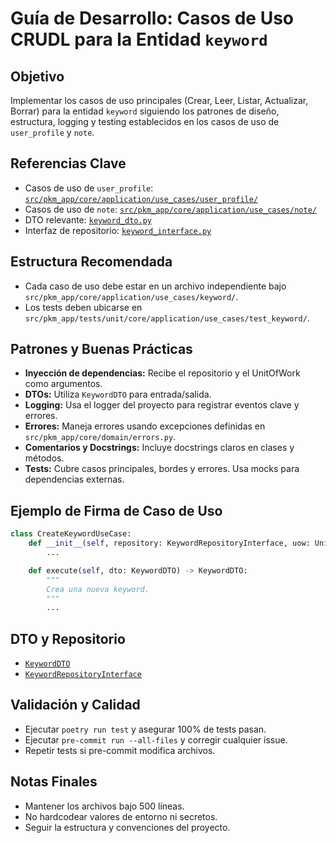 # Guía de Desarrollo: Casos de Uso CRUDL para la Entidad `keyword`

## Objetivo

Implementar los casos de uso principales (Crear, Leer, Listar, Actualizar, Borrar) para la entidad `keyword` siguiendo los patrones de diseño, estructura, logging y testing establecidos en los casos de uso de `user_profile` y `note`.

## Referencias Clave

- Casos de uso de `user_profile`: [`src/pkm_app/core/application/use_cases/user_profile/`](src/pkm_app/core/application/use_cases/user_profile/)
- Casos de uso de `note`: [`src/pkm_app/core/application/use_cases/note/`](src/pkm_app/core/application/use_cases/note/)
- DTO relevante: [`keyword_dto.py`](src/pkm_app/core/application/dtos/keyword_dto.py)
- Interfaz de repositorio: [`keyword_interface.py`](src/pkm_app/core/application/interfaces/keyword_interface.py)

## Estructura Recomendada

- Cada caso de uso debe estar en un archivo independiente bajo `src/pkm_app/core/application/use_cases/keyword/`.
- Los tests deben ubicarse en `src/pkm_app/tests/unit/core/application/use_cases/test_keyword/`.

## Patrones y Buenas Prácticas

- **Inyección de dependencias:** Recibe el repositorio y el UnitOfWork como argumentos.
- **DTOs:** Utiliza `KeywordDTO` para entrada/salida.
- **Logging:** Usa el logger del proyecto para registrar eventos clave y errores.
- **Errores:** Maneja errores usando excepciones definidas en `src/pkm_app/core/domain/errors.py`.
- **Comentarios y Docstrings:** Incluye docstrings claros en clases y métodos.
- **Tests:** Cubre casos principales, bordes y errores. Usa mocks para dependencias externas.

## Ejemplo de Firma de Caso de Uso

```python
class CreateKeywordUseCase:
    def __init__(self, repository: KeywordRepositoryInterface, uow: UnitOfWorkInterface):
        ...

    def execute(self, dto: KeywordDTO) -> KeywordDTO:
        """
        Crea una nueva keyword.
        """
        ...
```

## DTO y Repositorio

- [`KeywordDTO`](src/pkm_app/core/application/dtos/keyword_dto.py)
- [`KeywordRepositoryInterface`](src/pkm_app/core/application/interfaces/keyword_interface.py)

## Validación y Calidad

- Ejecutar `poetry run test` y asegurar 100% de tests pasan.
- Ejecutar `pre-commit run --all-files` y corregir cualquier issue.
- Repetir tests si pre-commit modifica archivos.

## Notas Finales

- Mantener los archivos bajo 500 líneas.
- No hardcodear valores de entorno ni secretos.
- Seguir la estructura y convenciones del proyecto.